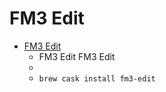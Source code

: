 # FM3 Edit
- [FM3 Edit](https://www.fractalaudio.com/fm3-edit/)
  -  FM3 Edit FM3 Edit
  - 
  - `brew cask install fm3-edit`
